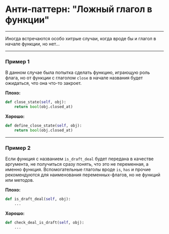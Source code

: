 # Анти-паттерн: "Ложный глагол в функции"

***

Иногда встречаются особо хитрые случаи, когда вроде бы и глагол в начале функции, но нет...

***

### Пример 1

В данном случае была попытка сделать функцию, играющую роль флага, но от функции с глаголом `close` в начале названия будет ожидаться, что она что-то закроет.

**Плохо:**
```python
def close_state(self, obj):
    return bool(obj.closed_at)
```
**Хорошо:**
```python
def define_close_state(self, obj):
    return bool(obj.closed_at)
```
***

### Пример 2

Если функция с названием `is_draft_deal` будет передана в качестве аргумента, не получиться сразу понять, что это не переменная, а именно функция. Вспомогательные глаголы вроде `is`, `has` и прочие рекомендуются для наименования переменных-флагов, но не функций или методов.

**Плохо:**
```python
def is_draft_deal(self, obj):
    ...
```
**Хорошо:**
```python
def check_deal_is_draft(self, obj):
    ...
```

